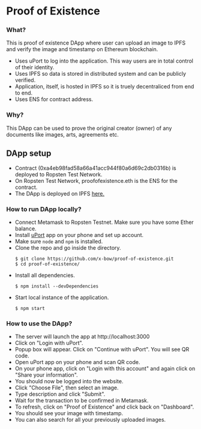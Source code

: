 # Proof of Existence

### What?
This is proof of existence DApp where user can upload an image to IPFS and verify the image and timestamp on Ethereum blockchain.

* Uses uPort to log into the application. This way users are in total control of their identity.
* Uses IPFS so data is stored in distributed system and can be publicly verified.
* Application, itself, is hosted in IPFS so it is truely decentraliced from end to end.
* Uses ENS for contract address. 

### Why?
This DApp can be used to prove the original creator (owner) of any documents like images, arts, agreements etc.

## DApp setup
- Contract (0xa4eb98fad58a66a41acc944f80a6d69c2db0316b) is deployed to Ropsten Test Network.
- On Ropsten Test Network, proofofexistence.eth is the ENS for the contract.
- The DApp is deployed on IPFS [here.](https://gateway.ipfs.io/ipfs/QmRz6kLct5qYQtfLNFwwpJ6epcCCok1dbd8oTW5i64TzbA)

### How to run DApp locally?
* Connect Metamask to Ropsten Testnet. Make sure you have some Ether balance.
* Install [uPort](https://www.uport.me/) app on your phone and set up account.
* Make sure `node` and `npm` is installed.
* Clone the repo and go inside the directory.
  ```
  $ git clone https://github.com/x-bow/proof-of-existence.git
  $ cd proof-of-existence/
  ```
* Install all dependencies.
  ```
  $ npm install --devDependencies
  ```
*  Start local instance of the application.
    ```
    $ npm start
    ```

### How to use the DApp?
* The server will launch the app at http://localhost:3000
* Click on "Login with uPort".
* Popup box will appear. Click on "Continue with uPort". You will see QR code.
* Open uPort app on your phone and scan QR code.
* On your phone app, click on "Login with this account" and again click on "Share your information".
* You should now be logged into the website.
* Click "Choose File", then select an image.
* Type description and click "Submit".
* Wait for the transaction to be confirmed in Metamask.
* To refresh, click on "Proof of Existence" and click back on "Dashboard".
* You should see your image with timestamp.
* You can also search for all your previously uploaded images.

